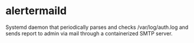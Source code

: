 # alertermaild
Systemd daemon that periodically parses and checks /var/log/auth.log and sends report to admin via mail through a containerized SMTP server.
